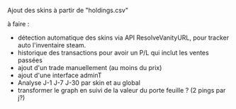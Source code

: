 Ajout des skins à partir de "holdings.csv" 

à faire : 
- détection automatique des skins via API ResolveVanityURL, pour tracker auto l'inventaire steam. 
- historique des transactions pour avoir un P/L qui inclut les ventes passées
- ajout d'un trade manuellement (au moins du prix)
- ajout d'une interface adminT
- Analyse J-1 J-7 J-30 par skin et au global
- transformer le graph en suivi de la valeur du porte feuille ? (2 pings par j?)
